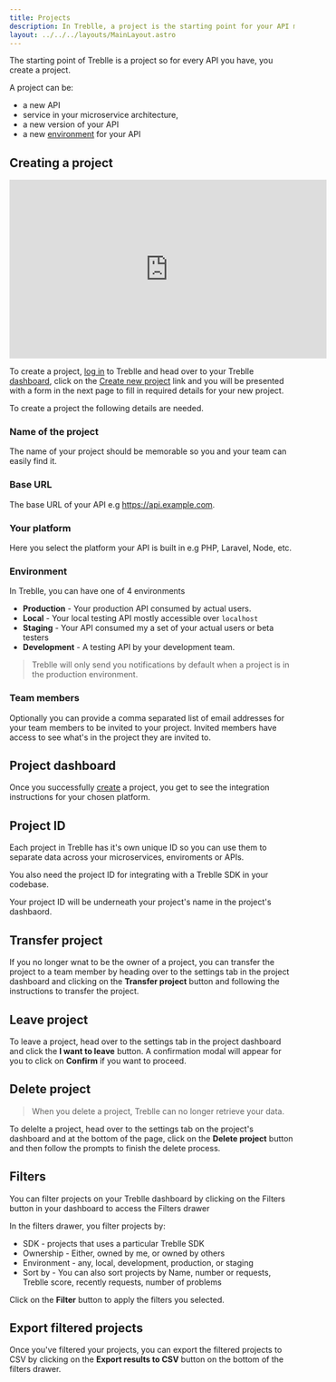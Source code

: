 ```yaml
---
title: Projects
description: In Treblle, a project is the starting point for your API management and monitoring.
layout: ../../../layouts/MainLayout.astro
---
```


The starting point of Treblle is a project so for every API you have, you create a project.

A project can be:

- a new API
- service in your microservice architecture,
- a new version of your API
- a new [environment](/en/dashboard/projects#environment) for your API

## Creating a project

<iframe width="560" height="315" src="https://www.youtube.com/embed/3pBIJhua7ac" title="YouTube video player" frameborder="0" allow="accelerometer; autoplay; clipboard-write; encrypted-media; gyroscope; picture-in-picture; web-share" allowfullscreen></iframe>

To create a project, <a href="https://app.treblle.com/login" target="_blank">log in</a> to Treblle and head over to your Treblle <a href="https://app.treblle.com">dashboard</a>, click on the <a href="https://app.treblle.com/projects/create" target="_blank">Create new project</a> link and you will be presented with a form in the next page to fill in required details for your new project.

To create a project the following details are needed.

### Name of the project

The name of your project should be memorable so you and your team can easily find it.

### Base URL

The base URL of your API e.g https://api.example.com.

### Your platform

Here you select the platform your API is built in e.g PHP, Laravel, Node, etc.

### Environment

In Treblle, you can have one of 4 environments

- **Production** - Your production API consumed by actual users.
- **Local** - Your local testing API mostly accessible over `localhost`
- **Staging** - Your API consumed my a set of your actual users or beta testers
- **Development** - A testing API by your development team.

> Treblle will only send you notifications by default when a project is in the production environment.

### Team members

Optionally you can provide a comma separated list of email addresses for your team members to be invited to your project. Invited members have access to see what's in the project they are invited to.

## Project dashboard

Once you successfully [create](/en/dashboard/projects#creating-a-project) a project, you get to see the integration instructions for your chosen platform.

## Project ID

Each project in Treblle has it's own unique ID so you can use them to separate data across your microservices, enviroments or APIs.

You also need the project ID for integrating with a Treblle SDK in your codebase.

Your project ID will be underneath your project's name in the project's dashbaord.

## Transfer project

If you no longer wnat to be the owner of a project, you can transfer the project to a team member by heading over to the settings tab in the project dashboard and clicking on the **Transfer project** button and following the instructions to transfer the project.

## Leave project

To leave a project, head over to the settings tab in the project dashboard and click the **I want to leave** button. A confirmation modal will appear for you to click on **Confirm** if you want to proceed.

## Delete project

> When you delete a project, Treblle can no longer retrieve your data.

To delelte a project, head over to the settings tab on the project's dashboard and at the bottom of the page, click on the **Delete project** button and then follow the prompts to finish the delete process.

## Filters

You can filter projects on your Treblle dashboard by clicking on the Filters button in your dashboard to access the Filters drawer

In the filters drawer, you filter projects by:

- SDK - projects that uses a particular Treblle SDK
- Ownership - Either, owned by me, or owned by others
- Environment - any, local, development, production, or staging
- Sort by - You can also sort projects by Name, number or requests, Treblle score, recently requests, number of problems

Click on the **Filter** button to apply the filters you selected.

## Export filtered projects

Once you've filtered your projects, you can export the filtered projects to CSV by clicking on the **Export results to CSV** button on the bottom of the filters drawer.
